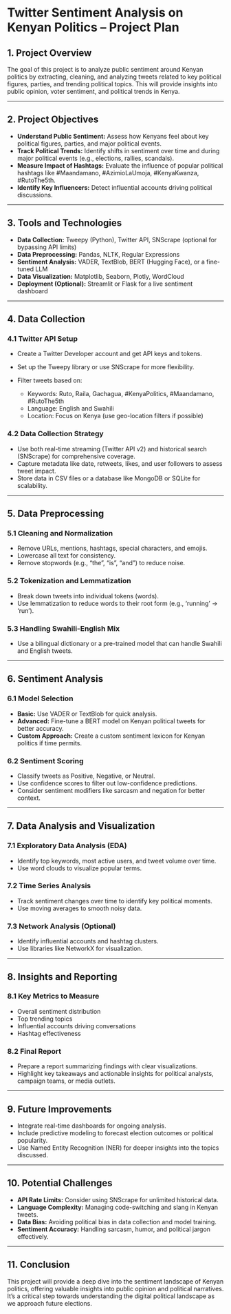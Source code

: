 # Twitter Sentiment Analysis on Kenyan Politics – Project Plan

## **1. Project Overview**

The goal of this project is to analyze public sentiment around Kenyan politics by extracting, cleaning, and analyzing tweets related to key political figures, parties, and trending political topics. This will provide insights into public opinion, voter sentiment, and political trends in Kenya.

---

## **2. Project Objectives**

* **Understand Public Sentiment:** Assess how Kenyans feel about key political figures, parties, and major political events.
* **Track Political Trends:** Identify shifts in sentiment over time and during major political events (e.g., elections, rallies, scandals).
* **Measure Impact of Hashtags:** Evaluate the influence of popular political hashtags like #Maandamano, #AzimioLaUmoja, #KenyaKwanza, #RutoThe5th.
* **Identify Key Influencers:** Detect influential accounts driving political discussions.

---

## **3. Tools and Technologies**

* **Data Collection:** Tweepy (Python), Twitter API, SNScrape (optional for bypassing API limits)
* **Data Preprocessing:** Pandas, NLTK, Regular Expressions
* **Sentiment Analysis:** VADER, TextBlob, BERT (Hugging Face), or a fine-tuned LLM
* **Data Visualization:** Matplotlib, Seaborn, Plotly, WordCloud
* **Deployment (Optional):** Streamlit or Flask for a live sentiment dashboard

---

## **4. Data Collection**

### **4.1 Twitter API Setup**

* Create a Twitter Developer account and get API keys and tokens.
* Set up the Tweepy library or use SNScrape for more flexibility.
* Filter tweets based on:

  * Keywords: Ruto, Raila, Gachagua, #KenyaPolitics, #Maandamano, #RutoThe5th
  * Language: English and Swahili
  * Location: Focus on Kenya (use geo-location filters if possible)

### **4.2 Data Collection Strategy**

* Use both real-time streaming (Twitter API v2) and historical search (SNScrape) for comprehensive coverage.
* Capture metadata like date, retweets, likes, and user followers to assess tweet impact.
* Store data in CSV files or a database like MongoDB or SQLite for scalability.

---

## **5. Data Preprocessing**

### **5.1 Cleaning and Normalization**

* Remove URLs, mentions, hashtags, special characters, and emojis.
* Lowercase all text for consistency.
* Remove stopwords (e.g., “the”, “is”, “and”) to reduce noise.

### **5.2 Tokenization and Lemmatization**

* Break down tweets into individual tokens (words).
* Use lemmatization to reduce words to their root form (e.g., ‘running’ → ‘run’).

### **5.3 Handling Swahili-English Mix**

* Use a bilingual dictionary or a pre-trained model that can handle Swahili and English tweets.

---

## **6. Sentiment Analysis**

### **6.1 Model Selection**

* **Basic:** Use VADER or TextBlob for quick analysis.
* **Advanced:** Fine-tune a BERT model on Kenyan political tweets for better accuracy.
* **Custom Approach:** Create a custom sentiment lexicon for Kenyan politics if time permits.

### **6.2 Sentiment Scoring**

* Classify tweets as Positive, Negative, or Neutral.
* Use confidence scores to filter out low-confidence predictions.
* Consider sentiment modifiers like sarcasm and negation for better context.

---

## **7. Data Analysis and Visualization**

### **7.1 Exploratory Data Analysis (EDA)**

* Identify top keywords, most active users, and tweet volume over time.
* Use word clouds to visualize popular terms.

### **7.2 Time Series Analysis**

* Track sentiment changes over time to identify key political moments.
* Use moving averages to smooth noisy data.

### **7.3 Network Analysis (Optional)**

* Identify influential accounts and hashtag clusters.
* Use libraries like NetworkX for visualization.

---

## **8. Insights and Reporting**

### **8.1 Key Metrics to Measure**

* Overall sentiment distribution
* Top trending topics
* Influential accounts driving conversations
* Hashtag effectiveness

### **8.2 Final Report**

* Prepare a report summarizing findings with clear visualizations.
* Highlight key takeaways and actionable insights for political analysts, campaign teams, or media outlets.

---

## **9. Future Improvements**

* Integrate real-time dashboards for ongoing analysis.
* Include predictive modeling to forecast election outcomes or political popularity.
* Use Named Entity Recognition (NER) for deeper insights into the topics discussed.

---

## **10. Potential Challenges**

* **API Rate Limits:** Consider using SNScrape for unlimited historical data.
* **Language Complexity:** Managing code-switching and slang in Kenyan tweets.
* **Data Bias:** Avoiding political bias in data collection and model training.
* **Sentiment Accuracy:** Handling sarcasm, humor, and political jargon effectively.

---

## **11. Conclusion**

This project will provide a deep dive into the sentiment landscape of Kenyan politics, offering valuable insights into public opinion and political narratives. It’s a critical step towards understanding the digital political landscape as we approach future elections.



